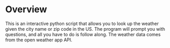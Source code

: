 # Overview
This is an interactive python script that allows you to look up the weather given the city name or zip code in the US. The program will prompt you with questions, and all you have to do is follow along. The weather data comes from the open weather app API.
